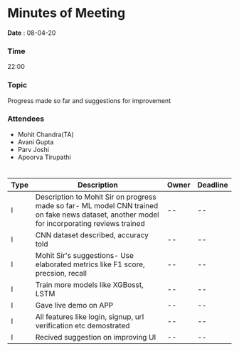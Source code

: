 # Minutes of Meeting

 
**Date** : 08-04-20
### **Time** 
 22:00
### **Topic**
Progress made so far and suggestions for improvement
### **Attendees**
* Mohit Chandra(TA)
* Avani Gupta
* Parv Joshi
* Apoorva Tirupathi


#
#
#
Type | Description | Owner | Deadline
---- | ---- | -|--
I | Description to Mohit Sir on progress made so far- ML model CNN trained on fake news dataset, another model for incorporating reviews trained|--|--| 
I | CNN dataset described, accuracy told|--|--| 
I | Mohit Sir's suggestions- Use elaborated metrics like F1 score, precsion, recall|--|-- |
I | Train more models like XGBosst, LSTM|--|--|
I | Gave live demo on APP|--|--| 
I | All features like login, signup, url verification etc demostrated|--|--| 
I | Recived suggestion on improving UI|--|-- |



